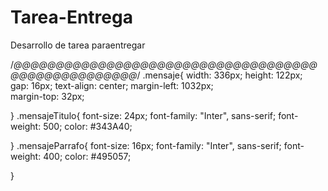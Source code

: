# Tarea-Entrega
 Desarrollo de tarea paraentregar
 



/*@@@@@@@@@@@@@@@@@@@@@@@@@@@@@@@@@@@@@@@@@@@@@@@@@@@*/
.mensaje{
    width: 336px;
    height: 122px;  
    gap: 16px;
    text-align: center;
    margin-left: 1032px;  
    margin-top: 32px;
     
}
.mensajeTitulo{
    font-size: 24px;
    font-family: "Inter", sans-serif;
    font-weight: 500;
    color: #343A40; 
     
}
.mensajeParrafo{
    font-size: 16px;
    font-family: "Inter", sans-serif;
    font-weight: 400;
    color: #495057;
   
}
